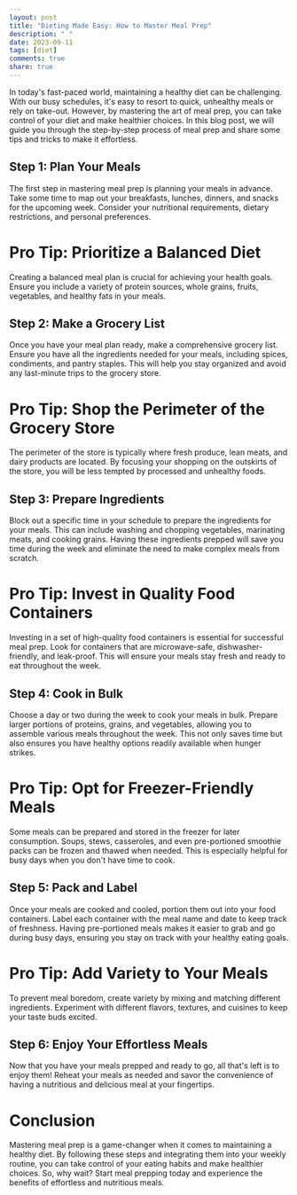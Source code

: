 ```yaml
---
layout: post
title: "Dieting Made Easy: How to Master Meal Prep"
description: " "
date: 2023-09-11
tags: [diet]
comments: true
share: true
---
```


In today's fast-paced world, maintaining a healthy diet can be challenging. With our busy schedules, it's easy to resort to quick, unhealthy meals or rely on take-out. However, by mastering the art of meal prep, you can take control of your diet and make healthier choices. In this blog post, we will guide you through the step-by-step process of meal prep and share some tips and tricks to make it effortless.

## Step 1: Plan Your Meals ##

The first step in mastering meal prep is planning your meals in advance. Take some time to map out your breakfasts, lunches, dinners, and snacks for the upcoming week. Consider your nutritional requirements, dietary restrictions, and personal preferences.

# Pro Tip: Prioritize a Balanced Diet #

Creating a balanced meal plan is crucial for achieving your health goals. Ensure you include a variety of protein sources, whole grains, fruits, vegetables, and healthy fats in your meals.

## Step 2: Make a Grocery List ##

Once you have your meal plan ready, make a comprehensive grocery list. Ensure you have all the ingredients needed for your meals, including spices, condiments, and pantry staples. This will help you stay organized and avoid any last-minute trips to the grocery store.

# Pro Tip: Shop the Perimeter of the Grocery Store #

The perimeter of the store is typically where fresh produce, lean meats, and dairy products are located. By focusing your shopping on the outskirts of the store, you will be less tempted by processed and unhealthy foods.

## Step 3: Prepare Ingredients ##

Block out a specific time in your schedule to prepare the ingredients for your meals. This can include washing and chopping vegetables, marinating meats, and cooking grains. Having these ingredients prepped will save you time during the week and eliminate the need to make complex meals from scratch.

# Pro Tip: Invest in Quality Food Containers #

Investing in a set of high-quality food containers is essential for successful meal prep. Look for containers that are microwave-safe, dishwasher-friendly, and leak-proof. This will ensure your meals stay fresh and ready to eat throughout the week.

## Step 4: Cook in Bulk ##

Choose a day or two during the week to cook your meals in bulk. Prepare larger portions of proteins, grains, and vegetables, allowing you to assemble various meals throughout the week. This not only saves time but also ensures you have healthy options readily available when hunger strikes.

# Pro Tip: Opt for Freezer-Friendly Meals #

Some meals can be prepared and stored in the freezer for later consumption. Soups, stews, casseroles, and even pre-portioned smoothie packs can be frozen and thawed when needed. This is especially helpful for busy days when you don't have time to cook.

## Step 5: Pack and Label ##

Once your meals are cooked and cooled, portion them out into your food containers. Label each container with the meal name and date to keep track of freshness. Having pre-portioned meals makes it easier to grab and go during busy days, ensuring you stay on track with your healthy eating goals.

# Pro Tip: Add Variety to Your Meals #

To prevent meal boredom, create variety by mixing and matching different ingredients. Experiment with different flavors, textures, and cuisines to keep your taste buds excited.

## Step 6: Enjoy Your Effortless Meals ##

Now that you have your meals prepped and ready to go, all that's left is to enjoy them! Reheat your meals as needed and savor the convenience of having a nutritious and delicious meal at your fingertips.

# Conclusion #

Mastering meal prep is a game-changer when it comes to maintaining a healthy diet. By following these steps and integrating them into your weekly routine, you can take control of your eating habits and make healthier choices. So, why wait? Start meal prepping today and experience the benefits of effortless and nutritious meals.
